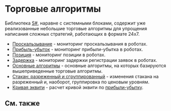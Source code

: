 # Торговые алгоритмы

Библиотека [S\#](StockSharpAbout.md), наравне с системными блоками, содержит уже реализованные небольшие торговые алгоритмы для упрощения написания сложных стратегий, работающих в формате 24x7. 

- [Проскальзывание](Slippage.md) \- мониторинг проскальзывания в роботах. 
- [Прибыль\-убыток](PnL.md) \- мониторинг прибыли\-убытка в роботах. 
- [Позиция](Position.md) \- мониторинг позиции в роботах. 
- [Задержка](Latency.md) \- мониторинг задержки регистрации заявок в роботах. 
- [Основные алгоритмы](BasicAlgo.md) \- основные алгоритмы, на которых базируются вышеприведенные торговые алгоритмы. 
- [Стакан: разреженный и сгруппированный](SparseDepth.md) \- изменения стакана на разреженный и, наоборот, группировка по ценовым уровням. 
- [Кривая эквити](Equity.md) \- расчет кривой эквити по [прибыли\-убытку](PnL.md). 

## См. также
